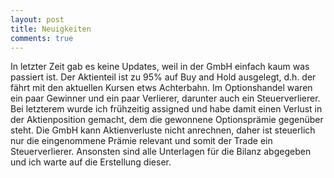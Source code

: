 ```yaml
---
layout: post
title: Neuigkeiten
comments: true
---
```


In letzter Zeit gab es keine Updates, weil in der GmbH einfach kaum was passiert ist. Der Aktienteil ist zu 95% auf Buy and Hold ausgelegt, d.h. der fährt mit den aktuellen Kursen etws Achterbahn.
Im Optionshandel waren ein paar Gewinner und ein paar Verlierer, darunter auch ein Steuerverlierer. Bei letzterem wurde ich frühzeitig assigned und habe damit einen Verlust in der Aktienposition gemacht, dem die gewonnene Optionsprämie gegenüber steht.
Die GmbH kann Aktienverluste nicht anrechnen, daher ist steuerlich nur die eingenommene Prämie relevant und somit der Trade ein Steuerverlierer.
Ansonsten sind alle Unterlagen für die Bilanz abgegeben und ich warte auf die Erstellung dieser.
